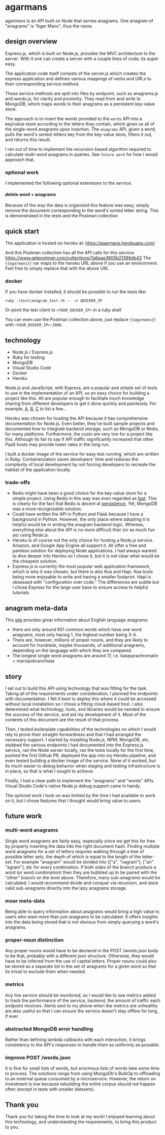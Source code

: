 # agarmans #

agarmans is an API built on Node that serves anagrams. One anagram of "anagrams" is "Agar Mans", thus the name.

## design overview ##

Express.js, which is built on Node.js, provides the MVC architecture to the server. With it one can create a server with a couple lines of code; its super easy.

The application code itself consists of the server.js which creates the express application and defines various mappings of verbs and URLs to their corresponding service method.

These service methods are split into files by endpoint, such as anagrams.js and words.js, for clarity and proximity. They read from and write to MongoDB, which maps words to their anagrams as a persistent key-value store.

The approach is to insert the words provided to the `words` API into a key/value store according to the letters they contain, which gives us all of the single-word anagrams upon insertion. The `anagrams` API, given a word, pulls the word's sorted-letters key from the key-value store, filters it out, and returns this result.

I ran out of time to implement the recursion-based algorithm required to calculate multi-word anagrams in queries. See `future work` for how I would approach that.

### optional work ###

I implemented the following optional extensions to the service.

#### delete word + anagrams ####

Because of the way the data is organized this feature was easy; simply remove the document corresponding to the word's sorted letter string. This is demonstrated in the tests and the Postman collection

## quick start ##

The application is hosted on heroku at: https://agarmans.herokuapp.com/

And this Postman collection has all the API calls for this service: https://www.getpostman.com/collections/7a6eae3805b21386db43
The `{{agarmans}}` var maps to the heroku URL above if you use an environment. Feel free to simply replace that with the above URL

### docker ###
If you have docker installed, it should be possible to run the tests like:
```
ruby .\test\anagram_test.rb -- -n $DOCKER_IP
```
Or point the test client to `<YOUR_DOCKER_IP>` in a ruby shell

You can even use the Postman collection above, just replace `{{agarmans}}` with `<YOUR_DOCKER_IP>:3000`.

## technology ##
  
- Node.js / Express.js
- Ruby for testing
- MongoDB
- Visual Studio Code
- Docker
- Heroku

Node.js and JavaScript, with Express, are a popular and simple set of tools to use in the implementation of an API, so an easy choice for building a project like this. All are popular enough to facilitate much knowledge sharing from different developers to get it done quickly and painlessly. For example, [A](http://coenraets.org/blog/2012/10/creating-a-rest-api-using-node-js-express-and-mongodb/), [B](https://medium.freecodecamp.com/building-a-simple-node-js-api-in-under-30-minutes-a07ea9e390d2), [C](https://closebrace.com/tutorials/2017-03-02/the-dead-simple-step-by-step-guide-for-front-end-developers-to-getting-up-and-running-with-nodejs-express-and-mongodb) to list a few...

Heroku was chosen for hosting the API because it has comprehensive documentation for Node.js. Even better, they've built sample projects and documented how to integrate backend storage, such as MongoDB or Redis, for many platforms. Furthermore, the costs are very low for a project like this. Although its fair to say if API traffic significantly increased that other PaaS hosts may provide lower rates in the long run.

I built a docker image of the service for easy test running, which are written in Ruby. Containerization saves developers' time and reduces the complexity of local development by not forcing developers to recreate the habitat of the application locally.

### trade-offs ###

- Redis might have been a good choice for the key-value store for a simple project. Using Redis in this way was even regarded as [fast](https://www.terlici.com/2015/06/15/redis-node-express.html "smart"). This is clearly for the fact that Redis is decent at [persistence](https://redis.io/topics/persistence "persistence"). Yet, MongoDB was a more recognizable solution.
- Could have written the API in Python and Flask because I have a background in Python. However, the only place where adopting it is helpful would be in writing the anagram backend logic. Whereas, everything else about the API is no more difficult than (or as much fun as) using Node.js.
- Heroku is of course not the only choice for hosting a Node.js service. Amazon, and Google App Engine all support it. All offer a free and painless solution for deploying Node applications. I had always wanted to dive deeper into Heroku so I chose it, but it is not clear what would be the cheapest solution.
- Express.js is currently the most popular web application framework, which is why it was chosen, but there is also Koa and Hapi. Koa touts being more enjoyable to write and having a smaller footprint. Hapi is obsessed with "configuration over code." The differences are subtle but I chose Express for the large user base to ensure access to helpful tutorials.

## anagram meta-data ##

This [site](http://www.manythings.org/anagrams/) provides great information about English language anagrams:  
- there are only around 651 common words which have one word anagrams, most only having 1, the highest number being 3-4.  
- There are, however, millions of proper nouns, and they are likely to account for hundreds, maybe thousands, of additional anagrams, depending on the language with which they are compared.  
- The longest single word anagrams are around 17, i.e. basiparachromatin = marsipobranchiata

## story ##

I set out to build this API using technology that was fitting for the task. Taking all of the requirements under consideration, I planned the endpoints with documentation. I felt it best to deploy this where it could be accessed without local installation so I chose a fitting cloud-based host. I also determined what technology, tools, and libraries would be needed to ensure the success of the service, and aid my development of it. Most of the contents of this document are the result of that process.

Then, I tested boilerplate capabilities of the technologies on which I would rely to prove their straight-forwardness and that I had arranged the necessary support. I started by installing Node.js, NPM, MongoDB, etc, stubbed the various endpoints I had documented into the Express.js service, ran the Node server locally, ran the tests locally for the first time, pushed the first Github PR, deployed the app into my Heroku pipeline, and even tested building a docker image of the service. None of it worked, but its much easier to debug behavior when staging and testing infrastructure is in place, so that is what I sought to achieve.

Finally, I had a clear path to implement the "anagrams" and "words" APIs. Visual Studio Code's native Node.js debug support came in handy.

The optional work I took on was limited by the time I had available to work on it, but I chose features that I thought would bring value to users.

## future work ##

### multi-word anagrams ###
Single word anagrams are fairly easy, especially since we get this for free by properly inserting the data into the right document hash. Finding multiple word anagrams for a set of letters requires walking through a tree of possible letter sets, the depth of which is equal to the length of the letter-set. For example "anagram" would be divided into [["a", "nagram"], ["an" "agram"], etc for every combination. If both sides of the branch produce a word (or word combination) then they are bubbled up to be paired with the "other" branch on the level above. Therefore, many sub-anagrams would be calculated. I would recommend divide and conquer via recursion, and store valid sub-anagrams directly into the lazy anagrams storage.

### moar meta-data ###
Being able to query information about anagrams would bring a high value to users who want more than just anagrams to be calculated. It offers insights into the data being stored that is not obvious from simply querying a word's anagrams.

### proper-noun distinction ###
Any proper nouns would have to be declared in the POST /words.json body to be that, probably with a different json structure. Otherwise, they would have to be inferred from the use of capital letters. Proper nouns could also be stored as a separate list in the set of anagrams for a given word so that its trivial to exclude them when needed.

### metrics ###
Any live service should be monitored, so I would like to see metrics added to track the performance of the service, backend, the amount of traffic each endpoint receives. Alerts sent to my phone when the metrics are unhealthy are also useful so that I can ensure the service doesn't stay offline for long, if ever.

### abstracted MongoDB error handling ###
Rather than defining lambda callbacks with each interaction, it brings consistency to the API's responses to handle them as uniformly as possible. 

### improve POST /words.json ###
It is fine for small lists of words, but enormous lists of words take some time to process. The solutions range from using MongoDb's BulkOp to offloading to an external queue consumed by a microservice. However, the return on investment is low because rebuilding the entire corpus should not happen often (except in tests with smaller datasets).

## Thank you ##

Thank you for taking the time to look at my work! I enjoyed learning about this technology, and understanding the requirements, to bring this product to you. 
